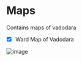 # Maps

Contains maps of vadodara

* [x] Ward Map of Vadodara

![image](https://user-images.githubusercontent.com/7732220/136777267-66033d8c-0af3-4d22-8326-115ac33415e6.png)
